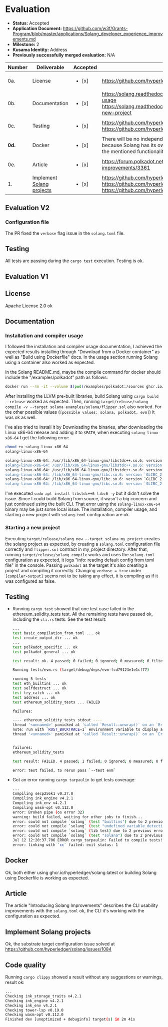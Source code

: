 # Evaluation

- **Status:** Accepted
- **Application Document:** https://github.com/w3f/Grants-Program/blob/master/applications/Solang_developer_experience_improvements.md
- **Milestone:** 2
- **Kusama Identity:** Address
- **Previously successfully merged evaluation:** N/A

| Number  | Deliverable                                                                    | Accepted               | Link                                                                                                                                                         | Notes      |
| ------- | ------------------------------------------------------------------------------ | ---------------------- | ------------------------------------------------------------------------------------------------------------------------------------------------------------ | ---------- |
| 0a.     | License                                                                        | <ul><li>[x] </li></ul> | https://github.com/hyperledger/solang/blob/main/LICENSE                                                                                                      | Apache-2.0 |
| 0b.     | Documentation                                                                  | <ul><li>[x] </li></ul> | https://solang.readthedocs.io/en/latest/running.html#compiler-usage https://solang.readthedocs.io/en/latest/running.html#starting-a-new-project              |            |
| 0c.     | Testing                                                                        | <ul><li>[x] </li></ul> | https://github.com/hyperledger/solang/blob/main/src/bin/cli/test.rs https://github.com/hyperledger/solang/blob/main/tests/cli.rs                             |            |
| **0d.** | Docker                                                                         | <ul><li>[x] </li></ul> | There will be no independent DockerFiler for this milestone, because Solang has its own DockerFile, which can be used to test the mentioned functionalities. |
| 0e.     | Article                                                                        | <ul><li>[x] </li></ul> | https://forum.polkadot.network/t/introducing-solang-improvements/3361                                                                                        |
| 1.      | Implement [Solang projects](https://github.com/hyperledger/solang/milestone/6) | <ul><li>[x] </li></ul> | https://github.com/hyperledger/solang/pull/1316 https://github.com/hyperledger/solang/pull/1347 https://github.com/hyperledger/solang/pull/1392              |            |

## Evaluation V2

### Configuration file

The PR fixed the `verbose` flag issue in the `solang.toml` file.

## Testing

All tests are passing during the `cargo test` execution. Testing is ok.

## Evaluation V1

## License

Apache License 2.0 ok

## Documentation

### Installation and compiler usage

I followed the installation and compiler usage documentation, I achieved the expected results installing through "Download from a Docker container" as well as "Build using Dockerfile" docs. In the usage section running Solang using a container also worked as expected.

In the Solang README.md, maybe the compile command for docker should include the "/examples/polkadot" path as follows:

```sh
docker run --rm -it --volume $(pwd)/examples/polkadot:/sources ghcr.io/hyperledger/solang compile -v -o /sources --target polkadot /sources/flipper.sol
```

After installing the LLVM pre-built libraries, build Solang using `cargo build --release` worked as expected. Then, running `target/release/solang compile -v --target solana examples/solana/flipper.sol` also worked. For the other possible values (`[possible values: solana, polkadot, evm]`) it was ok as well.

I've also tried to install it by Downloading the binaries, after downloading the Linux x86-64 release and adding it to `$PATH`, when executing `solang-linux-x86-64` I get the following error:

```sh
chmod +x solang-linux-x86-64
solang-linux-x86-64

solang-linux-x86-64: /usr/lib/x86_64-linux-gnu/libstdc++.so.6: version `GLIBCXX_3.4.30' not found (required by solang-linux-x86-64)
solang-linux-x86-64: /usr/lib/x86_64-linux-gnu/libstdc++.so.6: version `GLIBCXX_3.4.29' not found (required by solang-linux-x86-64)
solang-linux-x86-64: /usr/lib/x86_64-linux-gnu/libstdc++.so.6: version `CXXABI_1.3.13' not found (required by solang-linux-x86-64)
solang-linux-x86-64: /lib/x86_64-linux-gnu/libc.so.6: version `GLIBC_2.34' not found (required by solang-linux-x86-64)
solang-linux-x86-64: /lib/x86_64-linux-gnu/libc.so.6: version `GLIBC_2.32' not found (required by solang-linux-x86-64)
solang-linux-x86-64: /lib/x86_64-linux-gnu/libc.so.6: version `GLIBC_2.33' not found (required by solang-linux-x86-64)
```

I've executed `sudo apt install libstdc++6 libc6 -y` but it didn't solve the issue. Since I could build Solang from source, it wasn't a big concern and just continued using the built CLI. That error using the `solang-linux-x86-64` binary may be just some local issue. The installation, compiler usage, and starting a new project with `solang.toml` configuration are ok.

### Starting a new project

Executing `target/release/solang new --target solana my_project` creates the solang project as expected, by creating a `solang.toml` configuration file correctly and `flipper.sol` contract in my_project directory. After that, running `target/release/solang compile` works and uses the `solang.toml` configuration as expected, it logs "info: reading default config from toml file" in the console. Passing `polkadot` as the target it's also creating a project and compiling it correctly. Changing `verbose = true` under `[compiler-output]` seems not to be taking any effect, it is compiling as if it was configured as false.

## Testing

- Running `cargo test` showed that one test case failed in the ethereum_solidity_tests test. All the remaining tests have passed ok, including the `cli.rs` tests. See the test result:

  ```sh
  ...
  test basic_compilation_from_toml ... ok
  test create_output_dir ... ok
  ...
  test polkadot_specific ... ok
  test polkadot_general ... ok

  test result: ok. 4 passed; 0 failed; 0 ignored; 0 measured; 0 filtered out; finished in 2.09s

  Running tests/evm.rs (target/debug/deps/evm-fcd79123e1e1cf77)

  running 5 tests
  test eth_builtins ... ok
  test selfdestruct ... ok
  test try_catch ... ok
  test address ... ok
  test ethereum_solidity_tests ... FAILED

  failures:

  ---- ethereum_solidity_tests stdout ----
  thread '<unnamed>' panicked at 'called `Result::unwrap()` on an `Err` value: Error { depth: 0, inner: Io { path: Some("/home/user/w3f/solang/testdata/solidity/test/libsolidity/semanticTests"), err: Os { code: 2, kind: NotFound, message: "No such file or directory" } } }', tests/evm.rs:193:27
  note: run with `RUST_BACKTRACE=1` environment variable to display a backtrace
  thread '<unnamed>' panicked at 'called `Result::unwrap()` on an `Err` value: Error { depth: 0, inner: Io { path: Some("/home/user/w3f/solang/testdata/solidity/test/libsolidity/syntaxTests"), err: Os { code: 2, kind: NotFound, message: "No such file or directory" } } }', tests/evm.rs:193:27


  failures:
  ethereum_solidity_tests

  test result: FAILED. 4 passed; 1 failed; 0 ignored; 0 measured; 0 filtered out; finished in 0.01s

  error: test failed, to rerun pass `--test evm`
  ```

- Got an error running `cargo tarpaulin` to get tests coverage:

  ```sh
  ...
  Compiling secp256k1 v0.27.0
  Compiling ink_engine v4.2.1
  Compiling ink_env v4.2.1
  Compiling wasm-opt v0.112.0
  error: Broken pipe (os error 32)
  warning: build failed, waiting for other jobs to finish...
  error: could not compile `solang` (test "builtins") due to 2 previous errors
  error: could not compile `solang` (test "undefined_variable_detection") due to 2 previous errors
  error: could not compile `solang` (lib test) due to 2 previous errors
  error: could not compile `solang` (test "solana") due to 2 previous errors
  Jul 12 12:20:37.706 ERROR cargo_tarpaulin: Failed to compile tests!
  error: linking with `cc` failed: exit status: 1
  ```

## Docker

Ok, both either using ghcr.io/hyperledger/solang:latest or building Solang using Dockerfile is working as expected.

## Article

The article "Introducing Solang Improvements" describes the CLI usability improvements with the `solang.toml` ok, the CLI it's working with the configuration as expected.

## Implement Solang projects

Ok, the substrate target configuration issue solved at https://github.com/hyperledger/solang/issues/1084

## Code quality

Running `cargo clippy` showed a result without any suggestions or warnings, result ok:

```sh
...
Checking ink_storage_traits v4.2.1
Checking ink_engine v4.2.1
Checking ink_env v4.2.1
Checking tower-lsp v0.19.0
Checking wasm-opt v0.112.0
Finished dev [unoptimized + debuginfo] target(s) in 2m 41s
```
